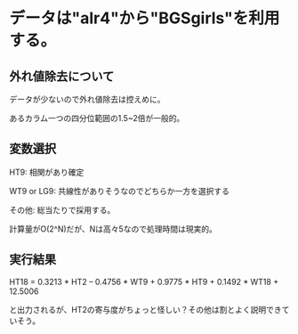 # データは"alr4"から"BGSgirls"を利用する。


## 外れ値除去について


データが少ないので外れ値除去は控えめに。


あるカラム一つの四分位範囲の1.5~2倍が一般的。


## 変数選択


HT9: 相関があり確定


WT9 or LG9: 共線性がありそうなのでどちらか一方を選択する


その他: 総当たりで採用する。


計算量がO(2^N)だが、Nは高々5なので処理時間は現実的。


## 実行結果


HT18 = 0.3213 * HT2 – 0.4756 * WT9 + 0.9775 * HT9 + 0.1492 * WT18 + 12.5006


と出力されるが、HT2の寄与度がちょっと怪しい？その他は割とよく説明できていそう。
